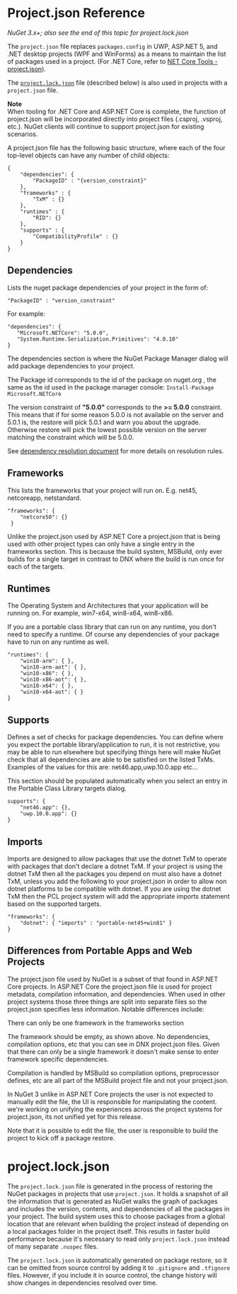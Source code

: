 # Project.json Reference

*NuGet 3.x+; also see the end of this topic for project.lock.json*

The `project.json` file replaces `packages.config` in UWP, ASP.NET 5, and .NET desktop projects (WPF and WinForms) as a means to maintain the list of packages used in a project. (For .NET Core, refer to [NET Core Tools - project.json](https://docs.microsoft.com/dotnet/articles/core/tools/project-json)).

The [`project.lock.json`](#project-lock-json) file (described below) is also used in projects with a `project.json` file.

<div class="block-callout-info">
    <strong>Note</strong><br>
	When tooling for .NET Core and ASP.NET Core is complete, the function of project.json will be incorporated directly into project files (.csproj, .vsproj, etc.). NuGet clients will continue to support project.json for existing scenarios.
</div>

A project.json file has the following basic structure, where each of the four top-level objects can have any number of child objects:

    { 
        "dependencies": {
			"PackageID" : "{version_constraint}"
		}, 
        "frameworks" : {
			"TxM" : {}
		}, 
        "runtimes" : {
			"RID": {}
		}, 
        "supports" : {
			"CompatibilityProfile" : {}
		}    
    }
   
## Dependencies 

Lists the nuget package dependencies of your project in the form of: 

    "PackageID" : "version_constraint"
    
For example: 

    "dependencies": {     
       "Microsoft.NETCore": "5.0.0", 
       "System.Runtime.Serialization.Primitives": "4.0.10"     
    } 

The dependencies section is where the NuGet Package Manager dialog will add package dependencies to your project. 

The Package id corresponds to the id of the package on nuget.org , the same as the id used in the package manager console: `Install-Package Microsoft.NETCore` 

The version constraint of **"5.0.0"** corresponds to the **>= 5.0.0** constraint. This means that if for some reason 5.0.0 is not available on the server and 5.0.1 is, the restore will pick 5.0.1 and warn you about the upgrade. Otherwise restore will pick the lowest possible version on the server matching the constraint which will be 5.0.0. 

See [dependency resolution document](../consume-packages/dependency-resolution) for more details on resolution rules. 

## Frameworks

This lists the frameworks that your project will run on. E.g. net45, netcoreapp, netstandard. 

    "frameworks": { 
        "netcore50": {}  
     } 

Unlike the project.json used by ASP.NET Core a project.json that is being used with other project types can only have a single entry in the frameworks section. This is because the build system, MSBuild, only ever builds for a single target in contrast to DNX where the build is run once for each of the targets. 

## Runtimes 

The Operating System and Architectures that your application will be running on. For example, win7-x64, win8-x64, win8-x86. 

If you are a portable class library that can run on any runtime, you don't need to specify a runtime. Of course any dependencies of your package have to run on any runtime as well. 

	"runtimes": { 
        "win10-arm": { }, 
	    "win10-arm-aot": { }, 
	    "win10-x86": { }, 
	    "win10-x86-aot": { }, 
	    "win10-x64": { }, 
	    "win10-x64-aot": { } 
	} 


## Supports 

Defines a set of checks for package dependencies. You can define where you expect the portable library/application to run, it is not restrictive, you may be able to run elsewhere but specifying things here will make NuGet check that all dependencies are able to be satisfied on the listed TxMs. Examples of the values for this are: net46.app,uwp.10.0.app etc...

This section should be populated automatically when you select an entry in the Portable Class Library targets dialog. 

	supports": { 
	    "net46.app": {}, 
	    "uwp.10.0.app": {} 
	} 

## Imports

Imports are designed to allow packages that use the dotnet TxM to operate with packages that don't declare a dotnet TxM. If your project is using the dotnet TxM then all the packages you depend on must also have a dotnet TxM, unless you add the following to your project.json in order to allow non dotnet platforms to be compatible with dotnet. If you are using the dotnet TxM then the PCL project system will add the appropriate imports statement based on the supported targets. 

	"frameworks": { 
    	"dotnet": { "imports" : "portable-net45+win81" } 
	} 



## Differences from Portable Apps and Web Projects

The project.json file used by NuGet is a subset of that found in ASP.NET Core projects. In ASP.NET Core the project.json file is used for project metadata, compilation information, and dependencies. When used in other project systems those three things are split into separate files so the project.json specifies less information. Notable differences include: 

There can only be one framework in the frameworks section 

The framework should be empty, as shown above. No dependencies, compilation options, etc that you can see in DNX project.json files. Given that there can only be a single framework it doesn't make sense to enter framework specific dependencies. 

Compilation is handled by MSBuild so compilation options, preprocessor defines, etc are all part of the MSBuild project file and not your project.json.  

In NuGet 3 unlike in ASP.NET Core projects the user is not expected to manually edit the file, the UI is responsible for manipulating the content. we're working on unifying the experiences across the project systems for project.json, its not unified yet for this release. 

Note that it is possible to edit the file, the user is responsible to build the project to kick off a package restore.


# project.lock.json

The `project.lock.json` file is generated in the process of restoring the NuGet packages in projects that use `project.json`. It holds a snapshot of all the information that is generated as NuGet walks the graph of packages and includes the version, contents, and dependencies of all the packages in your project. The build system uses this to choose packages from a global location that are relevant when building the project instead of depending on a local packages folder in the project itself. This results in faster build performance because it's necessary to read only `project.lock.json` instead of many separate `.nuspec` files.

The `project.lock.json` is automatically generated on package restore, so it can be omitted from source control by adding it to `.gitignore` and `.tfignore` files. However, if you include it in source control, the change history will show changes in dependencies resolved over time. 
  
